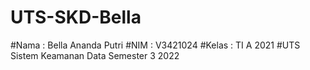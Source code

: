 # UTS-SKD-Bella
#Nama : Bella Ananda Putri
#NIM : V3421024
#Kelas : TI A 2021
#UTS Sistem Keamanan Data Semester 3 2022
